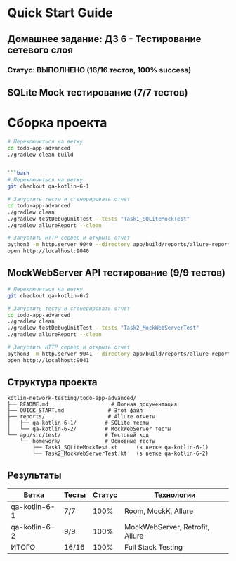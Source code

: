 # Quick Start Guide

## Домашнее задание: ДЗ 6 - Тестирование сетевого слоя

### Статус: ВЫПОЛНЕНО (16/16 тестов, 100% success)

## SQLite Mock тестирование (7/7 тестов)

# Сборка проекта

```bash
# Переключиться на ветку
cd todo-app-advanced
./gradlew clean build


```bash
# Переключиться на ветку
git checkout qa-kotlin-6-1

# Запустить тесты и сгенерировать отчет
cd todo-app-advanced
./gradlew clean
./gradlew testDebugUnitTest --tests "Task1_SQLiteMockTest"
./gradlew allureReport --clean

# Запустить HTTP сервер и открыть отчет
python3 -m http.server 9040 --directory app/build/reports/allure-report/allureReport &
open http://localhost:9040
```

## MockWebServer API тестирование (9/9 тестов)

```bash
# Переключиться на ветку  
git checkout qa-kotlin-6-2

# Запустить тесты и сгенерировать отчет
cd todo-app-advanced
./gradlew clean
./gradlew testDebugUnitTest --tests "Task2_MockWebServerTest"
./gradlew allureReport --clean

# Запустить HTTP сервер и открыть отчет
python3 -m http.server 9041 --directory app/build/reports/allure-report/allureReport &
open http://localhost:9041
```

## Структура проекта

```
kotlin-network-testing/todo-app-advanced/
├── README.md                    # Полная документация
├── QUICK_START.md              # Этот файл
├── reports/                    # Allure отчеты
│   ├── qa-kotlin-6-1/         # SQLite тесты
│   └── qa-kotlin-6-2/         # MockWebServer тесты
└── app/src/test/              # Тестовый код
    └── homework/              # Основные тесты
        ├── Task1_SQLiteMockTest.kt      (в ветке qa-kotlin-6-1)
        └── Task2_MockWebServerTest.kt   (в ветке qa-kotlin-6-2)
```

## Результаты

| Ветка | Тесты | Статус | Технологии |
|-------|-------|--------|------------|
| qa-kotlin-6-1 | 7/7 | 100% | Room, MockK, Allure |
| qa-kotlin-6-2 | 9/9 | 100% | MockWebServer, Retrofit, Allure |
| ИТОГО | 16/16 | 100% | Full Stack Testing |
